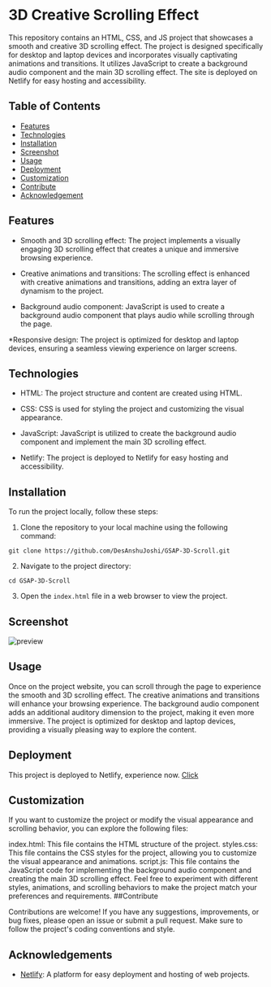 
# 3D Creative Scrolling Effect

This repository contains an HTML, CSS, and JS project that showcases a smooth and creative 3D scrolling effect. The project is designed specifically for desktop and laptop devices and incorporates visually captivating animations and transitions. It utilizes JavaScript to create a background audio component and the main 3D scrolling effect. The site is deployed on Netlify for easy hosting and accessibility.
## Table of Contents

- [Features](#features)
- [Technologies](#technologies)
- [Installation](#installation)
- [Screenshot](#screenshot)
- [Usage](#usage)
- [Deployment](#deployment)
- [Customization](#customization)
- [Contribute](#contribute)
- [Acknowledgement](#acknowledgement)
## Features

* Smooth and 3D scrolling effect: The project implements a visually engaging 3D scrolling effect that creates a unique and immersive browsing experience.

* Creative animations and transitions: The scrolling effect is enhanced with creative animations and transitions, adding an extra layer of dynamism to the project.

* Background audio component: JavaScript is used to create a background audio component that plays audio while scrolling through the page.

*Responsive design: The project is optimized for desktop and laptop devices, ensuring a seamless viewing experience on larger screens.
## Technologies

* HTML: The project structure and content are created using HTML.

* CSS: CSS is used for styling the project and customizing the visual appearance.

* JavaScript: JavaScript is utilized to create the background audio component and implement the main 3D scrolling effect.

* Netlify: The project is deployed to Netlify for easy hosting and accessibility.
## Installation

To run the project locally, follow these steps:

1. Clone the repository to your local machine using the following command:
```
git clone https://github.com/DesAnshuJoshi/GSAP-3D-Scroll.git
```

2. Navigate to the project directory:
```
cd GSAP-3D-Scroll
```

3. Open the `index.html` file in a web browser to view the project.
## Screenshot

![preview](https://github.com/DesAnshuJoshi/GSAP-3D-Scroll/assets/126374769/dadb328f-e38f-4670-a844-7b85895dcea7)


## Usage

Once on the project website, you can scroll through the page to experience the smooth and 3D scrolling effect. The creative animations and transitions will enhance your browsing experience. The background audio component adds an additional auditory dimension to the project, making it even more immersive. The project is optimized for desktop and laptop devices, providing a visually pleasing way to explore the content.
## Deployment

This project is deployed to Netlify, experience now. [Click](https://scroll-3d-anim.netlify.app/)

## Customization

If you want to customize the project or modify the visual appearance and scrolling behavior, you can explore the following files:

index.html: This file contains the HTML structure of the project.
styles.css: This file contains the CSS styles for the project, allowing you to customize the visual appearance and animations.
script.js: This file contains the JavaScript code for implementing the background audio component and creating the main 3D scrolling effect.
Feel free to experiment with different styles, animations, and scrolling behaviors to make the project match your preferences and requirements.
##Contribute

Contributions are welcome! If you have any suggestions, improvements, or bug fixes, please open an issue or submit a pull request. Make sure to follow the project's coding conventions and style.
## Acknowledgements

- [Netlify](https://www.netlify.com): A platform for easy deployment and hosting of web projects.

